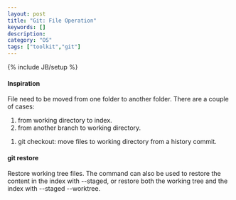 ```yaml
---
layout: post
title: "Git: File Operation"
keywords: []
description: 
category: "OS"
tags: ["toolkit","git"]
---
```

{% include JB/setup %}

#### Inspiration
File need to be moved from one folder to another folder. There are a couple of
cases:
1) from working directory to index.
2) from another branch to working directory.




1. git checkout: move files to working directory from a history commit.



####  git restore
Restore working tree files.
The command can also be used to restore the content in the index with --staged,
or restore both the working tree and the index with --staged --worktree.




